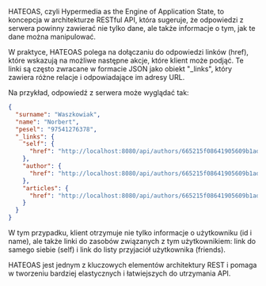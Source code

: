 HATEOAS, czyli Hypermedia as the Engine of Application State, to koncepcja w architekturze RESTful API, która sugeruje, że odpowiedzi z serwera powinny zawierać nie tylko dane, ale także informacje o tym, jak te dane można manipulować.

W praktyce, HATEOAS polega na dołączaniu do odpowiedzi linków (href), które wskazują na możliwe następne akcje, które klient może podjąć. Te linki są często zwracane w formacie JSON jako obiekt "_links", który zawiera różne relacje i odpowiadające im adresy URL.

Na przykład, odpowiedź z serwera może wyglądać tak:

```json
{
  "surname": "Waszkowiak",
  "name": "Norbert",
  "pesel": "97541276378",
  "_links": {
    "self": {
      "href": "http://localhost:8080/api/authors/665215f08641905609b1ad39"
    },
    "author": {
      "href": "http://localhost:8080/api/authors/665215f08641905609b1ad39"
    },
    "articles": {
      "href": "http://localhost:8080/api/authors/665215f08641905609b1ad39/articles"
    }
  }
}
```

W tym przypadku, klient otrzymuje nie tylko informacje o użytkowniku (id i name), ale także linki do zasobów związanych z tym użytkownikiem: link do samego siebie (self) i link do listy przyjaciół użytkownika (friends).

HATEOAS jest jednym z kluczowych elementów architektury REST i pomaga w tworzeniu bardziej elastycznych i łatwiejszych do utrzymania API.